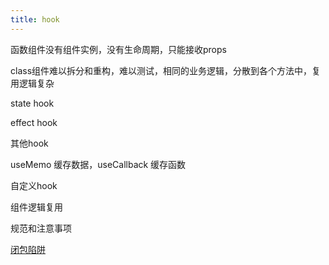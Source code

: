 ```yaml
---
title: hook
---
```


函数组件没有组件实例，没有生命周期，只能接收props

class组件难以拆分和重构，难以测试，相同的业务逻辑，分散到各个方法中，复用逻辑复杂

state hook

effect hook

其他hook

useMemo 缓存数据，useCallback 缓存函数

自定义hook

组件逻辑复用

规范和注意事项

[闭包陷阱](http://www.zyiz.net/tech/detail-139876.html)